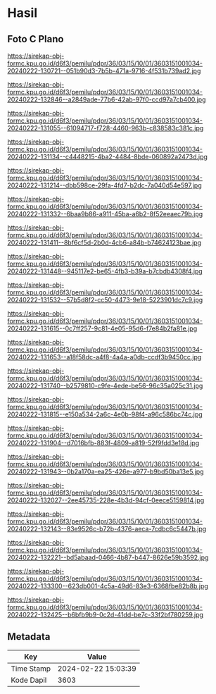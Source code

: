 # Hasil

## Foto C Plano

https://sirekap-obj-formc.kpu.go.id/d6f3/pemilu/pdpr/36/03/15/10/01/3603151001034-20240222-130721--051b90d3-7b5b-471a-9716-4f531b739ad2.jpg

https://sirekap-obj-formc.kpu.go.id/d6f3/pemilu/pdpr/36/03/15/10/01/3603151001034-20240222-132846--a2849ade-77b6-42ab-97f0-ccd97a7cb400.jpg

https://sirekap-obj-formc.kpu.go.id/d6f3/pemilu/pdpr/36/03/15/10/01/3603151001034-20240222-131055--61094717-f728-4460-963b-c838583c381c.jpg

https://sirekap-obj-formc.kpu.go.id/d6f3/pemilu/pdpr/36/03/15/10/01/3603151001034-20240222-131134--c4448215-4ba2-4484-8bde-060892a2473d.jpg

https://sirekap-obj-formc.kpu.go.id/d6f3/pemilu/pdpr/36/03/15/10/01/3603151001034-20240222-131214--dbb598ce-29fa-4fd7-b2dc-7a040d54e597.jpg

https://sirekap-obj-formc.kpu.go.id/d6f3/pemilu/pdpr/36/03/15/10/01/3603151001034-20240222-131332--6baa9b86-a911-45ba-a6b2-8f52eeaec79b.jpg

https://sirekap-obj-formc.kpu.go.id/d6f3/pemilu/pdpr/36/03/15/10/01/3603151001034-20240222-131411--8bf6cf5d-2b0d-4cb6-a84b-b74624123bae.jpg

https://sirekap-obj-formc.kpu.go.id/d6f3/pemilu/pdpr/36/03/15/10/01/3603151001034-20240222-131448--945117e2-be65-4fb3-b39a-b7cbdb4308f4.jpg

https://sirekap-obj-formc.kpu.go.id/d6f3/pemilu/pdpr/36/03/15/10/01/3603151001034-20240222-131532--57b5d8f2-cc50-4473-9e18-5223901dc7c9.jpg

https://sirekap-obj-formc.kpu.go.id/d6f3/pemilu/pdpr/36/03/15/10/01/3603151001034-20240222-131615--0c7ff257-9c81-4e05-95d6-f7e84b2fa81e.jpg

https://sirekap-obj-formc.kpu.go.id/d6f3/pemilu/pdpr/36/03/15/10/01/3603151001034-20240222-131653--a18f58dc-a4f8-4a4a-a0db-ccdf3b9450cc.jpg

https://sirekap-obj-formc.kpu.go.id/d6f3/pemilu/pdpr/36/03/15/10/01/3603151001034-20240222-131740--b2579810-c9fe-4ede-be56-96c35a025c31.jpg

https://sirekap-obj-formc.kpu.go.id/d6f3/pemilu/pdpr/36/03/15/10/01/3603151001034-20240222-131815--e150a534-2a6c-4e0b-98f4-a96c586bc74c.jpg

https://sirekap-obj-formc.kpu.go.id/d6f3/pemilu/pdpr/36/03/15/10/01/3603151001034-20240222-131904--d7016bfb-883f-4809-a819-52f9fdd3e18d.jpg

https://sirekap-obj-formc.kpu.go.id/d6f3/pemilu/pdpr/36/03/15/10/01/3603151001034-20240222-131943--0b2a170a-ea25-426e-a977-b9bd50ba13e5.jpg

https://sirekap-obj-formc.kpu.go.id/d6f3/pemilu/pdpr/36/03/15/10/01/3603151001034-20240222-132027--2ee45735-228e-4b3d-94cf-0eece5159814.jpg

https://sirekap-obj-formc.kpu.go.id/d6f3/pemilu/pdpr/36/03/15/10/01/3603151001034-20240222-132143--83e9526c-b72b-4376-aeca-7cdbc6c5447b.jpg

https://sirekap-obj-formc.kpu.go.id/d6f3/pemilu/pdpr/36/03/15/10/01/3603151001034-20240222-132221--bd5abaad-0466-4b87-b447-8626e59b3592.jpg

https://sirekap-obj-formc.kpu.go.id/d6f3/pemilu/pdpr/36/03/15/10/01/3603151001034-20240222-133300--623db001-4c5a-49d6-83e3-6368fbe82b8b.jpg

https://sirekap-obj-formc.kpu.go.id/d6f3/pemilu/pdpr/36/03/15/10/01/3603151001034-20240222-132425--b6bfb9b9-0c2d-41dd-be7c-33f2bf780259.jpg


## Metadata

| Key        | Value               |
| ---------- | ------------------- |
| Time Stamp | 2024-02-22 15:03:39 |
| Kode Dapil | 3603                |



